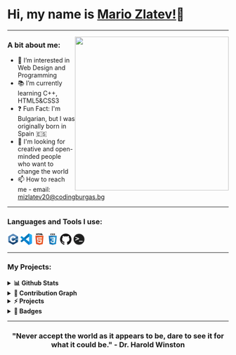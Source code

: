# Hi, my name is [Mario Zlatev!](https://github.com/MIZlatev20)👋
 
 <hr>
 
 <img align="right" height="350" width="350" alt="" src="https://octodex.github.com/images/hula_loop_octodex03.gif"/>
 
 ### A bit about me:
 
- 👀 I’m interested in Web Design and Programming
- 📚 I’m currently learning C++, HTML5&CSS3
- ❓ Fun Fact: I'm Bulgarian, but I was originally born in Spain 🇪🇸
- 🧠 I'm looking for creative and open-minded people who want to change the world
- 📫 How to reach me - email: mizlatev20@codingburgas.bg

<hr>

### Languages and Tools I use:

<code><img alt="CPP" width="26px" src="https://raw.githubusercontent.com/github/explore/80688e429a7d4ef2fca1e82350fe8e3517d3494d/topics/cpp/cpp.png" ></code>
<code><img alt="Visual Studio Code" width="26px" src="https://raw.githubusercontent.com/github/explore/80688e429a7d4ef2fca1e82350fe8e3517d3494d/topics/visual-studio-code/visual-studio-code.png"></code>
<code><img alt="HTML5" width="26px" src="https://raw.githubusercontent.com/github/explore/80688e429a7d4ef2fca1e82350fe8e3517d3494d/topics/html/html.png" ></code>
<code><img alt="CSS3" width="26px" src="https://raw.githubusercontent.com/github/explore/80688e429a7d4ef2fca1e82350fe8e3517d3494d/topics/css/css.png" ></code>
<code><img  alt="GitHub" width="26px" src="https://raw.githubusercontent.com/github/explore/78df643247d429f6cc873026c0622819ad797942/topics/github/github.png" ></code>
<code><img  alt="Terminal" width="26px" src="https://raw.githubusercontent.com/github/explore/80688e429a7d4ef2fca1e82350fe8e3517d3494d/topics/terminal/terminal.png" ></code>

<hr>

### My Projects:

<details>	
 
  <summary><b>📊 Github Stats</b></summary>

![Grade](https://github-readme-stats.vercel.app/api?username=MIZlatev20&show_icons=true&theme=radical&count_private=true)

 </details>
 
<details>
 
  <summary><b>🐍 Contribution Graph</b></summary>
 ![snake gif](https://github.com/MIZlatev20/MIZlatev20/blob/output/github-contribution-grid-snake.gif)

</details>

<details>
 
  <summary><b>⚡ Projects</b></summary>

[![Readme Card](https://github-readme-stats.vercel.app/api/pin/?username=pmdyakov18&repo=AQUA-TEAMNEPTUN)](https://github.com/pmdyakov18/AQUA-TEAMNEPTUN)

 </details>
 
<details style = "display: inline;">
 
  <summary><b>📛 Badges</b></summary>

<a href ="https://www.credly.com/badges/6d6c0458-3eaf-48db-9607-348a72059760"><img align="left" alt="Word" width="200px" src="https://images.credly.com/size/680x680/images/fd092703-61db-4e9f-9c7c-2211d44ca87d/MOS_Word.png" ></a>
 
 <a href ="https://www.credly.com/earner/earned/badge/69165b2d-c0cd-4ffa-943f-db9fb964328b"><img align="left" alt="HTML&CSS" width="200px" src="https://images.credly.com/size/340x340/images/241488f4-9110-41aa-804e-51a8f8ba430d/MTA-Introduction_to_Programming_Using_HTML_and_CSS-600x600.png" ></a>
</details> 

<div align="center">

 <hr>
 
 ### "Never accept the world as it appears to be, dare to see it for what it could be." - Dr. Harold Winston
